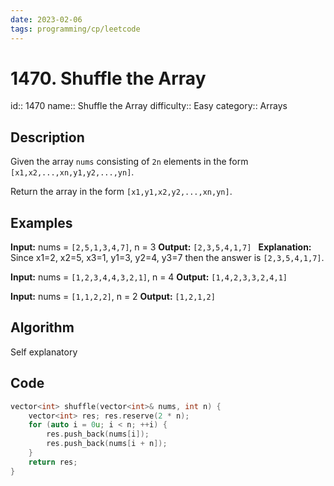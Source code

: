 ```yaml
---
date: 2023-02-06
tags: programming/cp/leetcode
---
```


# 1470. Shuffle the Array 

id:: 1470
name:: Shuffle the Array
difficulty:: Easy
category:: Arrays

## Description
Given the array `nums` consisting of `2n` elements in the form `[x1,x2,...,xn,y1,y2,...,yn]`.

Return the array in the form `[x1,y1,x2,y2,...,xn,yn]`.

## Examples
**Input:** nums = `[2,5,1,3,4,7]`, n = 3
**Output:** `[2,3,5,4,1,7] `
**Explanation:** Since x1=2, x2=5, x3=1, y1=3, y2=4, y3=7 then the answer is `[2,3,5,4,1,7]`.

**Input:** nums = `[1,2,3,4,4,3,2,1]`, n = 4
**Output:** `[1,4,2,3,3,2,4,1]`

**Input:** nums = `[1,1,2,2]`, n = 2
**Output:** `[1,2,1,2]`

## Algorithm
Self explanatory

## Code
```cpp
vector<int> shuffle(vector<int>& nums, int n) {
	vector<int> res; res.reserve(2 * n);
	for (auto i = 0u; i < n; ++i) {
		res.push_back(nums[i]);
		res.push_back(nums[i + n]);
	}
	return res;
}
```